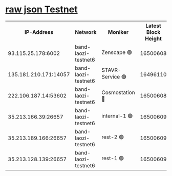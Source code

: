 
[raw json Testnet](https://rpc-check.bandt.stavr.tech/bandt/rpcbandt_result.json)
=

<table><tr><th>IP-Address</th><th>Network</th><th>Moniker</th><th>Latest Block Height</th><th>Earliest Block Height</th><th>Catching Up</th><th>Tx Index</th><th>Voting Power</th><th>Scan Time</th></tr><tr><td>93.115.25.178:6002</td><td>band-laozi-testnet6</td><td>Zenscape 🟢</td><td>16500608</td><td>12460001</td><td>False</td><td>on</td><td>0</td><td>2024-03-05T21:36:08.680948882UTC</td></tr><tr><td>135.181.210.171:14057</td><td>band-laozi-testnet6</td><td>STAVR-Service 🟢</td><td>16496110</td><td>15322501</td><td>False</td><td>on</td><td>0</td><td>2024-03-05T21:36:09.113772639UTC</td></tr><tr><td>222.106.187.14:53602</td><td>band-laozi-testnet6</td><td>Cosmostation 🔴</td><td>16500608</td><td>15423001</td><td>False</td><td>on</td><td>2203670</td><td>2024-03-05T21:36:10.489201644UTC</td></tr><tr><td>35.213.166.39:26657</td><td>band-laozi-testnet6</td><td>internal-1 🟢</td><td>16500609</td><td>16400609</td><td>False</td><td>on</td><td>0</td><td>2024-03-05T21:36:11.315501224UTC</td></tr><tr><td>35.213.189.166:26657</td><td>band-laozi-testnet6</td><td>rest-2 🟢</td><td>16500609</td><td>16400609</td><td>False</td><td>on</td><td>0</td><td>2024-03-05T21:36:12.179739816UTC</td></tr><tr><td>35.213.128.139:26657</td><td>band-laozi-testnet6</td><td>rest-1 🟢</td><td>16500609</td><td>16400609</td><td>False</td><td>on</td><td>0</td><td>2024-03-05T21:36:13.037699718UTC</td></tr></table>
